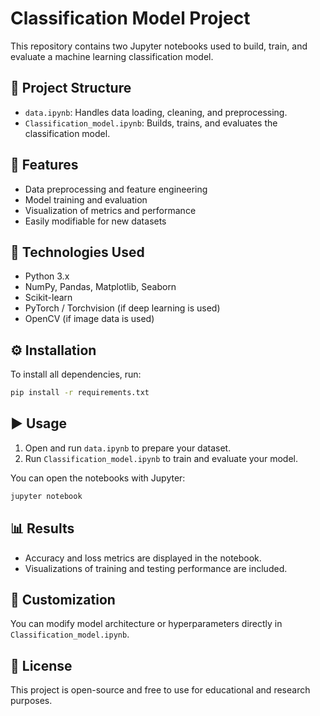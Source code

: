 # Classification Model Project

This repository contains two Jupyter notebooks used to build, train, and evaluate a machine learning classification model.

## 📁 Project Structure
- `data.ipynb`: Handles data loading, cleaning, and preprocessing.
- `Classification_model.ipynb`: Builds, trains, and evaluates the classification model.

## 🚀 Features
- Data preprocessing and feature engineering
- Model training and evaluation
- Visualization of metrics and performance
- Easily modifiable for new datasets

## 🧠 Technologies Used
- Python 3.x
- NumPy, Pandas, Matplotlib, Seaborn
- Scikit-learn
- PyTorch / Torchvision (if deep learning is used)
- OpenCV (if image data is used)

## ⚙️ Installation
To install all dependencies, run:
```bash
pip install -r requirements.txt
```

## ▶️ Usage
1. Open and run `data.ipynb` to prepare your dataset.
2. Run `Classification_model.ipynb` to train and evaluate your model.

You can open the notebooks with Jupyter:
```bash
jupyter notebook
```

## 📊 Results
- Accuracy and loss metrics are displayed in the notebook.
- Visualizations of training and testing performance are included.

## 🧩 Customization
You can modify model architecture or hyperparameters directly in `Classification_model.ipynb`.

## 📝 License
This project is open-source and free to use for educational and research purposes.
